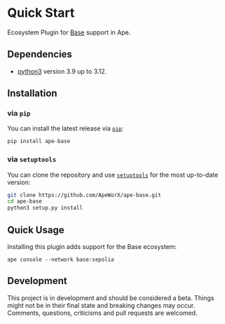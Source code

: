 # Quick Start

Ecosystem Plugin for [Base](https://base.org/) support in Ape.

## Dependencies

- [python3](https://www.python.org/downloads) version 3.9 up to 3.12.

## Installation

### via `pip`

You can install the latest release via [`pip`](https://pypi.org/project/pip/):

```bash
pip install ape-base
```

### via `setuptools`

You can clone the repository and use [`setuptools`](https://github.com/pypa/setuptools) for the most up-to-date version:

```bash
git clone https://github.com/ApeWorX/ape-base.git
cd ape-base
python3 setup.py install
```

## Quick Usage

Installing this plugin adds support for the Base ecosystem:

```
ape console --network base:sepolia
```

## Development

This project is in development and should be considered a beta.
Things might not be in their final state and breaking changes may occur.
Comments, questions, criticisms and pull requests are welcomed.
